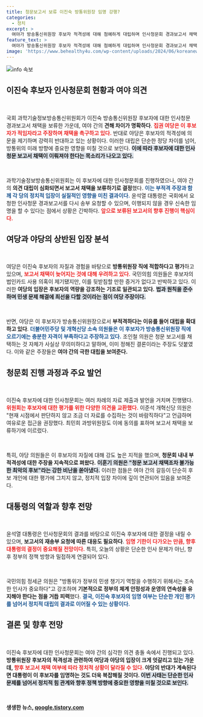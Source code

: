 ```yaml
---
title: 청문보고서 보류 이진숙 방통위원장 임명 강행?
categories:
  - 정치
excerpt: >
  여야가 방송통신위원장 후보자 적격성에 대해 첨예하게 대립하며 인사청문회 경과보고서 채택이 무산됐다. 야당은 이 후보자가 부적격하다고 주장, 대통령의 임명 강행 가능성을 우려하는 상황. 클릭하면 정치적 파란의 속내를 확인할 수 있다!
feature_text: >
  여야가 방송통신위원장 후보자 적격성에 대해 첨예하게 대립하며 인사청문회 경과보고서 채택이 무산됐다. 야당은 이 후보자가 부적격하다고 주장, 대통령의 임명 강행 가능성을 우려하는 상황. 클릭하면 정치적 파란의 속내를 확인할 수 있다!
image: 'https://www.behealthy4u.com/wp-content/uploads/2024/06/koreanews.jpg'
---
```


<p><img src="https://www.behealthy4u.com/wp-content/uploads/2024/06/koreanews.jpg" alt="info 속보" /></p>

<h2 data-ke-size="size26">이진숙 후보자 인사청문회 현황과 여야 의견</h2>

<p data-ke-size="size16">&nbsp;</p>

<p>국회 과학기술정보방송통신위원회가 이진숙 방송통신위원장 후보자에 대한 인사청문 경과보고서 채택을 보류한 가운데, 여야 간의 <b>견해 차이가 명확하다</b>. <b><span style="color: #ee2323;">집권 여당은 이 후보자가 적임자라고 주장하며 채택을 촉구하고 있다.</span></b> 반대로 야당은 후보자의 적격성에 의문을 제기하며 강력히 반대하고 있는 상황이다. 이러한 대립은 단순한 정당 차이를 넘어, 방통위의 미래 방향에 중요한 영향을 미칠 것으로 보인다. <b><span style="background-color: #21538527;">이에 따라 후보자에 대한 인사청문 보고서 채택이 이뤄져야 한다는 목소리가 나오고 있다.</span></b></p>

<p data-ke-size="size16">&nbsp;</p>

<p>과학기술정보방송통신위원회는 이 후보자에 대한 인사청문회를 진행하였으나, 여야 간의 <b>의견 대립이 심화되면서 보고서 채택을 보류하기로 결정</b>했다. <b><span style="color: #1a5490;">이는 부적격 주장과 함께 각 당의 정치적 입장이 실질적인 영향을 미친 결과이다.</span></b> 윤석열 대통령은 국회에서 요청한 인사청문 경과보고서를 다시 송부 요청할 수 있으며, 이행되지 않을 경우 신속한 임명을 할 수 있다는 점에서 상황은 긴박하다. <b><span style="color: #ee2323;">앞으로 보류된 보고서의 향후 진행이 핵심이다.</span></b></p>

<h2 data-ke-size="size26">여당과 야당의 상반된 입장 분석</h2>

<p data-ke-size="size16">&nbsp;</p>

<p>여당은 이진숙 후보자의 자질과 경험을 바탕으로 <b>방통위원장 직에 적합하다고 평가</b>하고 있으며, <b><span style="color: #ee2323;">보고서 채택이 늦어지는 것에 대해 우려하고 있다.</span></b> 국민의힘 의원들은 후보자의 법인카드 사용 의혹이 제기됐지만, 이를 뒷받침할 만한 증거가 없다고 반박하고 있다. 이러한 <b>여당의 입장은 후보자의 역량을 강조하는 기조로 일관되고 있다.</b> <b><span style="background-color: #21538527;">법과 원칙을 준수하며 민생 문제 해결에 최선을 다할 것이라는 점이 여당 주장이다.</span></b></p>

<p data-ke-size="size16">&nbsp;</p>

<p>반면, 야당은 이 후보자가 방송통신위원장으로서 <b>부적격하다는 이유를 들어 대립을 확대하고 있다</b>. <b><span style="color: #1a5490;">더불어민주당 및 개혁신당 소속 의원들은 이 후보자가 방송통신위원장 직에 오르기에는 충분한 자격이 부족하다고 주장하고 있다.</span></b> 조인철 의원은 청문 보고서를 채택하는 것 자체가 사실상 무의미하다고 말하며, 이미 정해진 결론이라는 주장도 덧붙였다. 이와 같은 주장들은 <b>여야 간의 극한 대립을 보여준다.</b></p>

<h2 data-ke-size="size26">청문회 진행 과정과 주요 발언</h2>

<p data-ke-size="size16">&nbsp;</p>

<p>이진숙 후보자에 대한 인사청문회는 여러 차례의 자료 제출과 발언을 거치며 진행됐다. <b><span style="color: #ee2323;">위원회는 후보자에 대한 평가를 위한 다양한 의견을 교환했다.</span></b> 이준석 개혁신당 의원은 "현재 시점에서 판단하지 않고 조금 더 자료를 수집하는 것이 바람직하다"고 언급하며 여유로운 접근을 권장했다. 최민희 과방위원장도 이에 동의를 표하며 보고서 채택을 보류하기에 이르렀다. </p>

<p data-ke-size="size16">&nbsp;</p>

<p>특히, 야당 의원들은 이 후보자의 자질에 대해 강도 높은 지적을 했으며, <b>청문회 내내 부적격성에 대한 주장을 지속적으로 펴왔다.</b> <b><span style="background-color: #21538527;">이훈기 의원은 "청문 보고서 채택조차 불가능한 최악의 후보"라는 강한 비난을 쏟아냈다.</span></b> 이러한 점들은 여야 간의 갈등이 단순히 후보 개인에 대한 평가에 그치지 않고, 정치적 입장 차이에 깊이 연관되어 있음을 보여준다.</p>

<h2 data-ke-size="size26">대통령의 역할과 향후 전망</h2>

<p data-ke-size="size16">&nbsp;</p>

<p>윤석열 대통령은 인사청문회의 결과를 바탕으로 이진숙 후보자에 대한 결정을 내릴 수 있으며, <b>보고서의 재송부 요청에 따른 대응도 필요하다</b>. <b><span style="color: #ee2323;">임명 기한이 다가오는 만큼, 향후 대통령의 결정이 중요해질 전망이다.</span></b> 특히, 오늘의 상황은 단순한 인사 문제가 아닌, 향후 정부의 정책 방향과 밀접하게 연결되어 있다. </p>

<p data-ke-size="size16">&nbsp;</p>

<p>국민의힘 정세균 의원은 "방통위가 정부의 민생 챙기기 역할을 수행하기 위해서는 조속한 인사가 중요하다"고 강조하며 <b>기본적으로 정부의 체계 안정성과 운영의 연속성을 유지해야 한다는 점을 거듭 피력</b>했다. <b><span style="color: #1a5490;">결국, 이진숙 후보자의 임명 여부는 단순한 개인 평가를 넘어서 정치적 대립의 결과로 이어질 수 있는 상황이다.</span></b></p>

<h2 data-ke-size="size26">결론 및 향후 전망</h2>

<p data-ke-size="size16">&nbsp;</p>

<p>이진숙 후보자에 대한 인사청문회는 여야 간의 심각한 의견 충돌 속에서 진행되고 있다. <b>방통위원장 후보자의 적격성과 관련하여 여당과 야당의 입장이 크게 엇갈리고 있는 가운데, <b><span style="color: #ee2323;">향후 보고서 채택 여부에 따라 정치적 상황이 달라질 수 있다.</span></b> 야당의 반대가 계속된다면 대통령이 이 후보자를 임명하는 것도 더욱 복잡해질 것이다. <b><span style="background-color: #21538527;">이번 사태는 단순한 인사 문제를 넘어서 정치적 힘 관계와 향후 정책 방향에 중요한 영향을 미칠 것으로 보인다.</span></b> </p>

<p data-ke-size="size16">&nbsp;</p>
생생한 뉴스, <a href="https://qoogle.tistory.com" rel="dofollow">qoogle.tistory.com</a>


